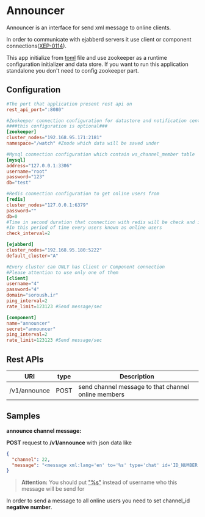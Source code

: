 
Announcer
=========
Announcer is an interface for send xml message to online clients.

In order to communicate with ejabberd servers it use client or component connections([XEP-0114](http://xmpp.org/extensions/xep-0114.html)).

This app initialize from [toml](https://github.com/toml-lang/toml) file and use zookeeper as a runtime configuration initializer and data store.
If you want to run this application standalone you don't need to config zookeeper part.

Configuration
-------------
```toml
#The port that application present rest api on
rest_api_port=":8080"

#Zookeeper connection configuration for datastore and notification center usage
####this configuration is optional###
[zookeeper]
cluster_nodes="192.168.95.171:2181"
namespace="/watch" #Znode which data will be saved under

#Mysql connection configuration which contain ws_channel_member table
[mysql]
address="127.0.0.1:3306"
username="root"
password="123"
db="test"

#Redis connection configuration to get online users from
[redis]
cluster_nodes="127.0.0.1:6379"
password=""
db=0
#Time in second duration that connection with redis will be check and if lost try to connect
#In this period of time every users known as online users
check_interval=2

[ejabberd]
cluster_nodes="192.168.95.180:5222"
default_cluster="A"

#Every cluster can ONLY has Client or Component connection
#Please attention to use only one of them
[client]
username="4"
password="4"
domain="soroush.ir"
ping_interval=2
rate_limit=123123 #Send message/sec

[component]
name="announcer"
secret="announcer"
ping_interval=2
rate_limit=123123 #Send message/sec
```

Rest APIs
---------
|URI|type|Description|
|---|----|-----------|
|/v1/announce|POST|send channel message to that channel online members|

Samples
-------

**announce channel message:**

**POST** request to **/v1/announce** with json data like

```json
{
  "channel": 22,
  "message": "<message xml:lang='en' to='%s' type='chat' id='ID_NUMBER' xmlns='jabber:client'><body>MESSAGE_CONTENT</body><body xml:lang='REPLY_ON_THREAD_ID'>989198872580</body><body xml:lang='MAJOR_TYPE'>SIMPLE_CHAT</body><body xml:lang='MINOR_TYPE'>TEXT</body><body xml:lang='REPLY_ON_MESSAGE_ID'>15219732781131af24fc1zwf</body><body xml:lang='SEND_TIME_IN_GMT'>1521973339583</body></message>"
}
```
> **Attention:** You should put ["%s"](https://golang.org/pkg/fmt/) instead of username who this message will be send for

In order to send a message to all online users you need to set channel_id **negative number**.
